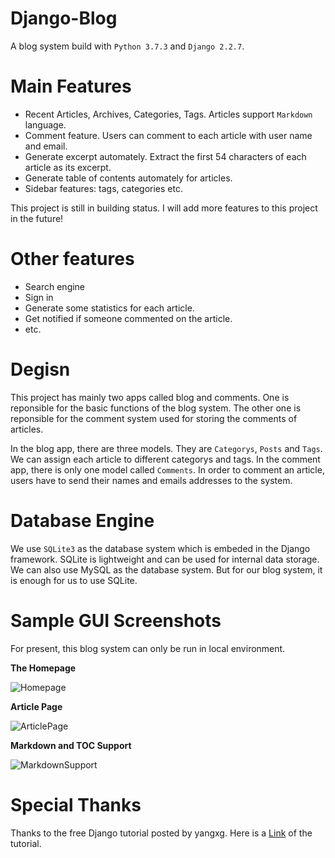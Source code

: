 # Django-Blog

A blog system build with `Python 3.7.3` and `Django 2.2.7`.

# Main Features

- Recent Articles, Archives, Categories, Tags. Articles support `Markdown` language.
- Comment feature. Users can comment to each article with user name and email.
- Generate excerpt automately. Extract the first 54 characters of each article as its excerpt.
- Generate table of contents automately for articles.
- Sidebar features: tags, categories etc.

This project is still in building status. I will add more features to this project in the future!

# Other features

- Search engine
- Sign in 
- Generate some statistics for each article.
- Get notified if someone commented on the article.
- etc.

# Degisn 

This project has mainly two apps called blog and comments. One is reponsible for the basic functions of the blog system. The other one is reponsible for the comment system used for storing the comments of articles. 

In the blog app, there are three models. They are `Categorys`, `Posts` and  `Tags`. We can assign each article to different categorys and tags. In the comment app, there is only one model called `Comments`. In order to comment an article, users have to send their names and emails addresses to the system. 

# Database Engine

We use `SQLite3` as the database system which is embeded in the Django framework. SQLite is lightweight and can be used for internal data storage. We can also use MySQL as the database system. But for our blog system, it is enough for us to use SQLite.

# Sample GUI Screenshots 

For present, this blog system can only be run in local environment. 

**The Homepage**

![Homepage](https://res.cloudinary.com/dq4ytg1fv/image/upload/v1579544105/Homepage_b9txw1.png)

**Article Page**

![ArticlePage](https://res.cloudinary.com/dq4ytg1fv/image/upload/v1579544847/ArticlePage_hluvsv.png)

**Markdown and TOC Support**

![MarkdownSupport](https://res.cloudinary.com/dq4ytg1fv/image/upload/v1579544847/MarkdownSupport_kawqyd.png)

# Special Thanks

Thanks to the free Django tutorial posted by yangxg. Here is a [Link](https://github.com/HelloGitHub-Team/HelloDjango-blog-tutorial) of the tutorial. 
